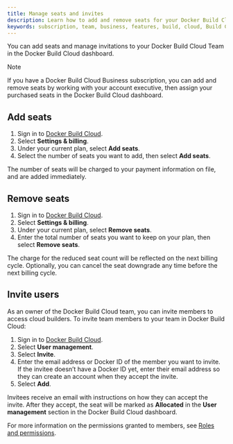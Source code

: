 ```yaml
---
title: Manage seats and invites
description: Learn how to add and remove seats for your Docker Build Cloud subscription, and invite members to your team.
keywords: subscription, team, business, features, build, cloud, Build Cloud, remote builder, manage users, add seats, remove seats
---
```


You can add seats and manage invitations to your Docker Build Cloud Team in the Docker Build Cloud dashboard.

> [!NOTE]
>
>If you have a Docker Build Cloud Business subscription, you can add and remove seats by working with your account executive, then assign your purchased seats in the Docker Build Cloud dashboard.

## Add seats

1. Sign in to [Docker Build Cloud](https://build.docker.com/).
2. Select **Settings & billing**.
3. Under your current plan, select **Add seats**.
4. Select the number of seats you want to add, then select **Add seats**.

The number of seats will be charged to your payment information on file, and are added immediately.

## Remove seats

1. Sign in to [Docker Build Cloud](https://build.docker.com/).
2. Select **Settings & billing**.
3. Under your current plan, select **Remove seats**.
4. Enter the total number of seats you want to keep on your plan, then select **Remove seats**.

The charge for the reduced seat count will be reflected on the next billing cycle. Optionally, you can cancel the seat downgrade any time before the next billing cycle.

## Invite users

As an owner of the Docker Build Cloud team, you can invite members to access cloud builders. To invite team members to your team in Docker Build Cloud:

1. Sign in to [Docker Build Cloud](https://build.docker.com/).
2. Select **User management**.
3. Select **Invite**.
4. Enter the email address or Docker ID of the member you want to invite. If the invitee doesn’t have a Docker ID yet, enter their email address so they can create an account when they accept the invite.
5. Select **Add**.

Invitees receive an email with instructions on how they can accept the invite. After they accept, the seat will be marked as **Allocated** in the **User management** section in the Docker Build Cloud dashboard.

For more information on the permissions granted to members, see [Roles and permissions](/manuals/security/for-admins/roles-and-permissions.md).